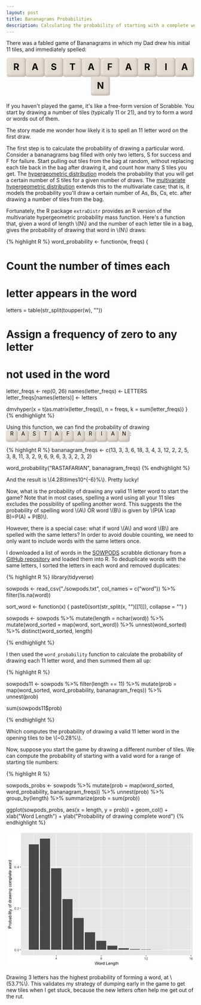```yaml
---
layout: post
title: Bananagrams Probabilities
description: Calculating the probability of starting with a complete word in Bananagrams
---
```


<style type='text/css'>
.banana {
  text-align: center;
  margin-bottom: 20px;
}

.banana span {
  display: inline-block;
  background: #e3dbcf;
  color: black;
  border-radius: 5px;
  text-align: center;
  box-shadow: inset 10px 5px 5px 0px rgba(255, 255, 255, 0.1),
              inset -3px -3px 7px 0px rgba(0, 0, 0, 0.2),
              inset 0px 0px 5px 7px rgba(255, 255, 255, 0.2),
              0px 1px 2px 0px rgba(0, 0, 0, 0.3);

}

div.banana span {
  width: 50px;
  height: 50px;
	font-size: 18pt;
  line-height: 50px;
  font-weight: bold;
}

span.banana span {
	width: 30px;
	height: 30px;
}
</style>

There was a fabled game of Bananagrams in which my Dad drew his initial 11 tiles, and immediately spelled:

<div class='banana'><span>R</span><span>A</span><span>S</span><span>T</span><span>A</span><span>F</span><span>A</span><span>R</span><span>I</span><span>A</span><span>N</span></div>

If you haven't played the game, it's like a free-form version of Scrabble. You start by drawing a number of tiles (typically 11 or 21), and try to form a word or words out of them. 

The story made me wonder how likely it is to spell an 11 letter word on the first draw.

The first step is to calculate the probability of drawing a particular word. Consider a bananagrams bag filled with only two letters, S for success and F for failure. Start pulling out tiles from the bag at random, without replacing each tile back in the bag after drawing it, and count how many S tiles you get. The [hypergeometric distribution](https://en.wikipedia.org/wiki/Hypergeometric_distribution) models the probability that you will get a certain number of S tiles for a given number of draws. The [multivariate hypergeometric distribution](https://en.wikipedia.org/wiki/Hypergeometric_distribution#Multivariate_hypergeometric_distribution) extends this to the multivariate case; that is, it models the probability you'll draw a certain number of As, Bs, Cs, etc. after drawing a number of tiles from the bag.

Fortunately, the R package `extraDistr` provides an R version of the multivariate hypergeometric probability mass function. Here's a function that, given a word of length \\(N\\) and the number of each letter tile in a bag, gives the probability of drawing that word in \\(N\\) draws:

{% highlight R %}
word_probability <- function(w, freqs) {
  # Count the number of times each
  # letter appears in the word
  letters = table(str_split(toupper(w), ""))

  # Assign a frequency of zero to any letter
  # not used in the word
  letter_freqs <- rep(0, 26)
  names(letter_freqs) <- LETTERS
  letter_freqs[names(letters)] <- letters

  dmvhyper(x = t(as.matrix(letter_freqs)),
           n = freqs,
           k = sum(letter_freqs))
}
{% endhighlight %}

Using this function, we can find the probability of drawing<br/><span class='banana'><span>R</span><span>A</span><span>S</span><span>T</span><span>A</span><span>F</span><span>A</span><span>R</span><span>I</span><span>A</span><span>N</span></span>:

{% highlight R %}
bananagram_freqs <- c(13, 3, 3, 6, 18, 3, 4, 3, 12, 2,
                      2, 5, 3, 8, 11, 3, 2, 9, 6, 9, 6,
                      3, 3, 2, 3, 2)

word_probability("RASTAFARIAN", bananagram_freqs)
{% endhighlight %}

And the result is \\(4.28\times10^{-6}\%\\). Pretty lucky!

Now, what is the probability of drawing any valid 11 letter word to start the game? Note that in most cases, spelling a word using all your 11 tiles excludes the possibility of spelling another word. This suggests the the probability of spelling word \\(A\\) OR word \\(B\\) is given by \\(P(A \cap B)=P(A) + P(B)\\).

However, there is a special case: what if word \\(A\\) and word \\(B\\) are spelled with the same letters? In order to avoid double counting, we need to only want to include words with the same letters once.

I downloaded a list of words in the [SOWPODS](https://en.wikipedia.org/wiki/Collins_Scrabble_Words)  scrabble dictionary from a [GitHub repository](https://github.com/jmlewis/valett/blob/master/scrabble/sowpods.txt) and loaded them into R. To deduplicate words with the same letters, I sorted the letters in each word and removed duplicates: 

{% highlight R %}
library(tidyverse)

sowpods <- read_csv("./sowpods.txt", col_names = c("word")) %>%
  filter(!is.na(word))

sort_word <- function(x) {
  paste0(sort(str_split(x, "")[[1]]), collapse = "")
}

sowpods <- sowpods %>%
  mutate(length = nchar(word)) %>%
  mutate(word_sorted = map(word, sort_word)) %>%
  unnest(word_sorted) %>%
  distinct(word_sorted, length)

{% endhighlight %}

I then used the `word_probability` function to calculate the probability of drawing each 11 letter word, and then summed them all up:

{% highlight R %}

sowpods11 <- sowpods %>%
  filter(length == 11) %>%
  mutate(prob = map(word_sorted, word_probability, bananagram_freqs)) %>%
  unnest(prob)

sum(sowpods11$prob)

{% endhighlight %}

Which computes the probability of drawing a valid 11 letter word in the opening tiles to be \\(~0.28\%\\).

Now, suppose you start the game by drawing a different number of tiles. We can compute the probability of starting with a valid word for a range of starting tile numbers:

{% highlight R %}

sowpods_probs <- sowpods %>%
  mutate(prob = map(word_sorted,
                    word_probability,
                    bananagram_freqs)) %>%
  unnest(prob) %>%
  group_by(length) %>%
  summarize(prob = sum(prob))

ggplot(sowpods_probs, aes(x = length, y = prob)) +
  geom_col() +
  xlab("Word Length") +
  ylab("Probability of drawing complete word")
{% endhighlight %}

![Bananagram word probabilities](/public/images/bananagrams.png)

Drawing 3 letters has the highest probability of forming a word, at \\(53.7%\\). This validates my strategy of dumping early in the game to get new tiles when I get stuck, because the new letters often help me get out of the rut.


